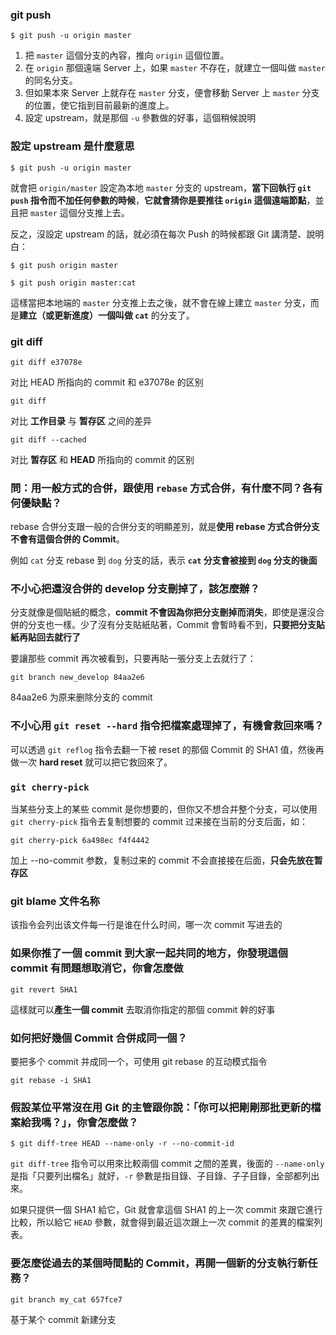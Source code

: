 ### git push

```
$ git push -u origin master
```

1. 把 `master` 這個分支的內容，推向 `origin` 這個位置。
2. 在 `origin` 那個遠端 Server 上，如果 `master` 不存在，就建立一個叫做 `master` 的同名分支。
3. 但如果本來 Server 上就存在 `master` 分支，便會移動 Server 上 `master` 分支的位置，使它指到目前最新的進度上。
4. 設定 upstream，就是那個 `-u` 參數做的好事，這個稍候說明



### 設定 upstream 是什麼意思

```
$ git push -u origin master
```

就會把 `origin/master` 設定為本地 `master` 分支的 upstream，**當下回執行 `git push` 指令而不加任何參數的時候**，**它就會猜你是要推往 `origin` 這個遠端節點**，並且把 `master` 這個分支推上去。

反之，沒設定 upstream 的話，就必須在每次 Push 的時候都跟 Git 講清楚、說明白：

```
$ git push origin master
```

```
$ git push origin master:cat
```

這樣當把本地端的 `master` 分支推上去之後，就不會在線上建立 `master` 分支，而是**建立（或更新進度）一個叫做 `cat`** 的分支了。



### git diff

```
git diff e37078e
```

对比 HEAD 所指向的 commit 和 e37078e 的区别

```
git diff 
```

对比 **工作目录** 与 **暂存区** 之间的差异

```
git diff --cached
```

对比 **暂存区** 和 **HEAD** 所指向的 commit 的区别



### 問：用一般方式的合併，跟使用 `rebase` 方式合併，有什麼不同？各有何優缺點？

rebase 合併分支跟一般的合併分支的明顯差別，就是**使用 rebase 方式合併分支不會有這個合併的 Commit**。

例如 `cat` 分支 rebase 到 `dog` 分支的話，表示 **`cat` 分支會被接到 `dog` 分支的後面**





### 不小心把還沒合併的 develop 分支刪掉了，該怎麼辦？

分支就像是個貼紙的概念，**commit 不會因為你把分支刪掉而消失**，即使是還沒合併的分支也一樣。少了沒有分支貼紙貼著，Commit 會暫時看不到，**只要把分支貼紙再貼回去就行了**

要讓那些 commit 再次被看到，只要再貼一張分支上去就行了：

```
git branch new_develop 84aa2e6
```

84aa2e6 为原来删除分支的 commit 





### 不小心用 `git reset --hard` 指令把檔案處理掉了，有機會救回來嗎？

可以透過 `git reflog` 指令去翻一下被 reset 的那個 Commit 的 SHA1 值，然後再做一次 **hard reset** 就可以把它救回來了。



###  `git cherry-pick` 

当某些分支上的某些 commit 是你想要的，但你又不想合并整个分支，可以使用 `git cherry-pick` 指令去复制想要的 commit 过来接在当前的分支后面，如：

```
git cherry-pick 6a498ec f4f4442
```

加上 --no-commit 参数，复制过来的 commit 不会直接接在后面，**只会先放在暂存区**



### git blame 文件名称

该指令会列出该文件每一行是谁在什么时间，哪一次 commit 写进去的



### 如果你推了一個 commit 到大家一起共同的地方，你發現這個 commit 有問題想取消它，你會怎麼做

```
git revert SHA1
```

這樣就可以**產生一個 commit** 去取消你指定的那個 commit 幹的好事



### 如何把好幾個 Commit 合併成同一個？

要把多个 commit 并成同一个，可使用 git rebase 的互动模式指令

```
git rebase -i SHA1
```

### 假設某位平常沒在用 Git 的主管跟你說：「你可以把剛剛那批更新的檔案給我嗎？」，你會怎麼做？

```
$ git diff-tree HEAD --name-only -r --no-commit-id
```

`git diff-tree` 指令可以用來比較兩個 commit 之間的差異，後面的 `--name-only` 是指「只要列出檔名」就好，`-r` 參數是指目錄、子目錄、子子目錄，全部都列出來。

如果只提供一個 SHA1 給它，Git 就會拿這個 SHA1 的上一次 commit 來跟它進行比較，所以給它 `HEAD` 參數，就會得到最近這次跟上一次 commit 的差異的檔案列表。



### 要怎麼從過去的某個時間點的 Commit，再開一個新的分支執行新任務？

```
git branch my_cat 657fce7
```

基于某个 commit 新建分支